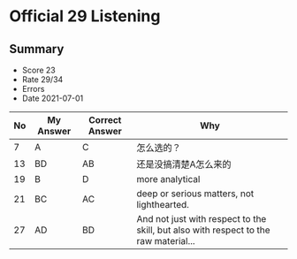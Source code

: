 # Official 29 Listening
## Summary
- Score 23
- Rate 29/34
- Errors
- Date 2021-07-01

| No | My Answer | Correct Answer | Why |
|----|-----------|----------------|-----|
|7 |A | C| 怎么选的？ |
|13| BD| AB|还是没搞清楚A怎么来的 |
|19 | B|D |more analytical |
| 21|BC |AC | deep or serious matters, not lighthearted. |
| 27| AD|BD | And not just with respect to the skill, but also with respect to the raw material... |
